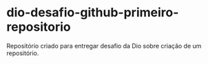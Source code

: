 # dio-desafio-github-primeiro-repositorio
Repositório criado para entregar desafio da Dio sobre criação de um repositório.
